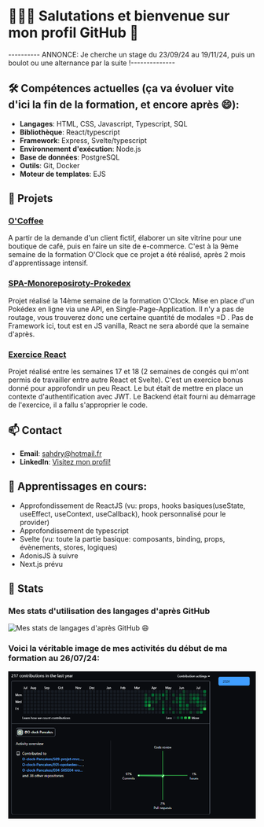 # 👋👋👋 Salutations et bienvenue sur mon profil GitHub 🌱

---------- ANNONCE: Je cherche un stage du 23/09/24 au 19/11/24, puis un boulot ou une alternance par la suite !--------------

## 🛠 Compétences actuelles (ça va évoluer vite d'ici la fin de la formation, et encore après 😄):
- **Langages**: HTML, CSS, Javascript, Typescript, SQL
- **Bibliothèque**: React/typescript
- **Framework**: Express, Svelte/typescript
- **Environnement d'exécution**: Node.js
- **Base de données**: PostgreSQL
- **Outils**: Git, Docker
- **Moteur de templates**: EJS

## 🚀 Projets

### [O'Coffee](https://github.com/FlorentGarcia369963/OcoffeeFlo)
A partir de la demande d'un client fictif, élaborer un site vitrine pour une boutique de café, puis en faire un site de e-commerce. C'est à la 9ème semaine de la formation O'Clock que ce projet a été réalisé, après 2 mois d'apprentissage intensif.

### [SPA-Monoreposiroty-Prokedex](https://github.com/FlorentGarcia369963/Monorepo-SPA-pokedex)
Projet réalisé la 14ème semaine de la formation O'Clock. Mise en place d'un Pokédex en ligne via une API, en Single-Page-Application. Il n'y a pas de routage, vous trouverez donc une certaine quantité de modales =D . Pas de Framework ici, tout est en JS vanilla, React ne sera abordé que la semaine d'après.

### [Exercice React](https://github.com/FlorentGarcia369963/Exercice-React)
Projet réalisé entre les semaines 17 et 18 (2 semaines de congés qui m'ont permis de travailler entre autre React et Svelte). C'est un exercice bonus donné pour approfondir un peu React. Le but était de mettre en place un contexte d'authentification avec JWT. Le Backend était fourni au démarrage de l'exercice, il a fallu s'approprier le code.

## 📫 Contact
- **Email**: [sahdry@hotmail.fr](mailto:sahdry@hotmail.fr)
- **LinkedIn**: [Visitez mon profil!](https://www.linkedin.com/in/florent-garcia-dev/)

## 🌱 Apprentissages en cours:
- Approfondissement de ReactJS (vu: props, hooks basiques(useState, useEffect, useContext, useCallback), hook personnalisé pour le provider)
- Approfondissement de typescript
- Svelte (vu: toute la partie basique: composants, binding, props, évènements, stores, logiques)
- AdonisJS à suivre
- Next.js prévu

## 🌟 Stats
### Mes stats d'utilisation des langages d'après GitHub
![Mes stats de langages d'après GitHub 😄](https://github-readme-stats.vercel.app/api/top-langs/?username=FlorentGarcia369963&layout=compact&theme=radical)

### Voici la véritable image de mes activités du début de ma formation au 26/07/24:

![image de mes stats](activite_github.png)



<!--
**FlorentGarcia369963/FlorentGarcia369963** is a ✨ _special_ ✨ repository because its `README.md` (this file) appears on your GitHub profile.

Here are some ideas to get you started:

- 🔭 I’m currently working on ...
- 🌱 I’m currently learning ...
- 👯 I’m looking to collaborate on ...
- 🤔 I’m looking for help with ...
- 💬 Ask me about ...
- 📫 How to reach me: ...
- 😄 Pronouns: ...
- ⚡ Fun fact: ...
-->


